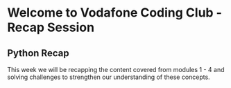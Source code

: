 # Welcome to Vodafone Coding Club - Recap Session
## Python Recap
This week we will be recapping the content covered from modules 1 - 4 and solving challenges to strengthen our understanding of these concepts.
